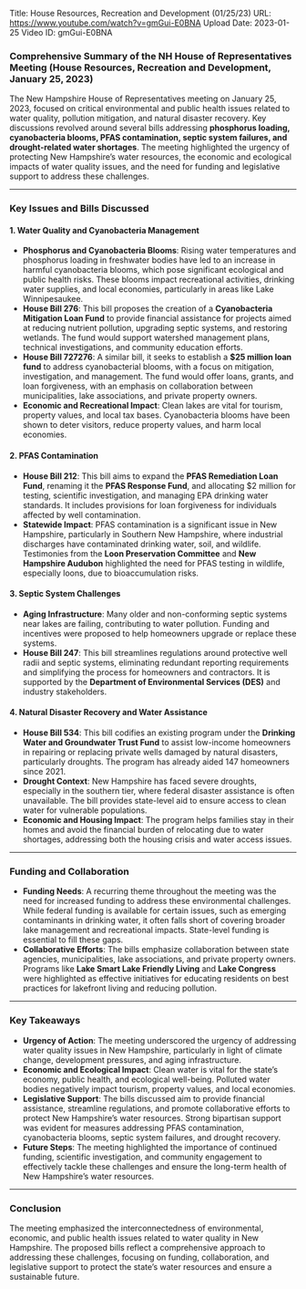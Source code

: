 Title: House Resources, Recreation and Development (01/25/23)
URL: https://www.youtube.com/watch?v=gmGui-E0BNA
Upload Date: 2023-01-25
Video ID: gmGui-E0BNA

### Comprehensive Summary of the NH House of Representatives Meeting (House Resources, Recreation and Development, January 25, 2023)

The New Hampshire House of Representatives meeting on January 25, 2023, focused on critical environmental and public health issues related to water quality, pollution mitigation, and natural disaster recovery. Key discussions revolved around several bills addressing **phosphorus loading, cyanobacteria blooms, PFAS contamination, septic system failures, and drought-related water shortages**. The meeting highlighted the urgency of protecting New Hampshire’s water resources, the economic and ecological impacts of water quality issues, and the need for funding and legislative support to address these challenges.

---

### **Key Issues and Bills Discussed**

#### **1. Water Quality and Cyanobacteria Management**
- **Phosphorus and Cyanobacteria Blooms**: Rising water temperatures and phosphorus loading in freshwater bodies have led to an increase in harmful cyanobacteria blooms, which pose significant ecological and public health risks. These blooms impact recreational activities, drinking water supplies, and local economies, particularly in areas like Lake Winnipesaukee.
- **House Bill 276**: This bill proposes the creation of a **Cyanobacteria Mitigation Loan Fund** to provide financial assistance for projects aimed at reducing nutrient pollution, upgrading septic systems, and restoring wetlands. The fund would support watershed management plans, technical investigations, and community education efforts.
- **House Bill 727276**: A similar bill, it seeks to establish a **$25 million loan fund** to address cyanobacterial blooms, with a focus on mitigation, investigation, and management. The fund would offer loans, grants, and loan forgiveness, with an emphasis on collaboration between municipalities, lake associations, and private property owners.
- **Economic and Recreational Impact**: Clean lakes are vital for tourism, property values, and local tax bases. Cyanobacteria blooms have been shown to deter visitors, reduce property values, and harm local economies.

#### **2. PFAS Contamination**
- **House Bill 212**: This bill aims to expand the **PFAS Remediation Loan Fund**, renaming it the **PFAS Response Fund**, and allocating $2 million for testing, scientific investigation, and managing EPA drinking water standards. It includes provisions for loan forgiveness for individuals affected by well contamination.
- **Statewide Impact**: PFAS contamination is a significant issue in New Hampshire, particularly in Southern New Hampshire, where industrial discharges have contaminated drinking water, soil, and wildlife. Testimonies from the **Loon Preservation Committee** and **New Hampshire Audubon** highlighted the need for PFAS testing in wildlife, especially loons, due to bioaccumulation risks.

#### **3. Septic System Challenges**
- **Aging Infrastructure**: Many older and non-conforming septic systems near lakes are failing, contributing to water pollution. Funding and incentives were proposed to help homeowners upgrade or replace these systems.
- **House Bill 247**: This bill streamlines regulations around protective well radii and septic systems, eliminating redundant reporting requirements and simplifying the process for homeowners and contractors. It is supported by the **Department of Environmental Services (DES)** and industry stakeholders.

#### **4. Natural Disaster Recovery and Water Assistance**
- **House Bill 534**: This bill codifies an existing program under the **Drinking Water and Groundwater Trust Fund** to assist low-income homeowners in repairing or replacing private wells damaged by natural disasters, particularly droughts. The program has already aided 147 homeowners since 2021.
- **Drought Context**: New Hampshire has faced severe droughts, especially in the southern tier, where federal disaster assistance is often unavailable. The bill provides state-level aid to ensure access to clean water for vulnerable populations.
- **Economic and Housing Impact**: The program helps families stay in their homes and avoid the financial burden of relocating due to water shortages, addressing both the housing crisis and water access issues.

---

### **Funding and Collaboration**
- **Funding Needs**: A recurring theme throughout the meeting was the need for increased funding to address these environmental challenges. While federal funding is available for certain issues, such as emerging contaminants in drinking water, it often falls short of covering broader lake management and recreational impacts. State-level funding is essential to fill these gaps.
- **Collaborative Efforts**: The bills emphasize collaboration between state agencies, municipalities, lake associations, and private property owners. Programs like **Lake Smart Lake Friendly Living** and **Lake Congress** were highlighted as effective initiatives for educating residents on best practices for lakefront living and reducing pollution.

---

### **Key Takeaways**
- **Urgency of Action**: The meeting underscored the urgency of addressing water quality issues in New Hampshire, particularly in light of climate change, development pressures, and aging infrastructure.
- **Economic and Ecological Impact**: Clean water is vital for the state’s economy, public health, and ecological well-being. Polluted water bodies negatively impact tourism, property values, and local economies.
- **Legislative Support**: The bills discussed aim to provide financial assistance, streamline regulations, and promote collaborative efforts to protect New Hampshire’s water resources. Strong bipartisan support was evident for measures addressing PFAS contamination, cyanobacteria blooms, septic system failures, and drought recovery.
- **Future Steps**: The meeting highlighted the importance of continued funding, scientific investigation, and community engagement to effectively tackle these challenges and ensure the long-term health of New Hampshire’s water resources.

---

### **Conclusion**
The meeting emphasized the interconnectedness of environmental, economic, and public health issues related to water quality in New Hampshire. The proposed bills reflect a comprehensive approach to addressing these challenges, focusing on funding, collaboration, and legislative support to protect the state’s water resources and ensure a sustainable future.